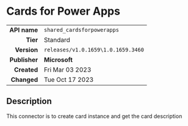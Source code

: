# Cards for Power Apps
| | |
|-:|-|
|**API name**|`shared_cardsforpowerapps`|
|**Tier**|Standard|
|**Version**|`releases/v1.0.1659\1.0.1659.3460`|
|**Publisher**|**Microsoft**|
|**Created**|Fri Mar 03 2023|
|**Changed**|Tue Oct 17 2023|

## Description
This connector is to create card instance and get the card description
